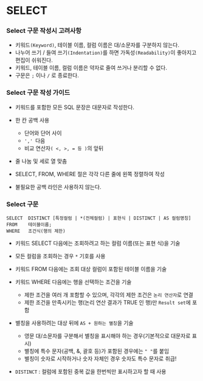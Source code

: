 # SELECT

### Select 구문 작성시 고려사항

- 키워드`(Keyword)`, 테이블 이름, 컬럼 이름은 대/소문자를 구분하지 않는다.
- 나누어 쓰기 / 들여 쓰기`(Indentation)`를 하면 가독성`(Readability)`이 좋아지고 편집이 쉬워진다.
- 키워드, 테이블 이름, 컬럼 이름은 약자로 줄여 쓰거나 분리할 수 없다.
-  구문은 `;` 이나 `/` 로 종료한다.



### Select 구문 작성 가이드

- 키워드를 포함한 모든 SQL 문장은 대문자로 작성한다.
- 한 칸 공백 사용 
  - 단어와 단어 사이 
  -  `',' `다음 
  -  비교 연산자`( <, >, = 등 )`의 앞뒤 

-  줄 나눔 및 세로 열 맞춤 
  - SELECT, FROM, WHERE 절은 각각 다른 줄에 왼쪽 정렬하여 작성 	
  -  불필요한 공백 라인은 사용하지 않는다.



### Select 구문

```
SELECT  DISTINCT [특정컬럼 | *(전체컬럼) | 표현식 | DISTINCT | AS 컬럼명칭]
FROM    테이블이름;
WHERE   조건식(행의 제한)
```

-  키워드 SELECT 다음에는 조회하려고 하는 컬럼 이름(또는 표현 식)을 기술 
  - 모든 컬럼을 조회하는 경우 `*` 기호를 사용

- 키워드 FROM 다음에는 조회 대상 컬럼이 포함된 테이블 이름을 기술

- 키워드 WHERE 다음에는 행을 선택하는 조건을 기술
  -  제한 조건을 여러 개 포함할 수 있으며, 각각의 제한 조건은 `논리 연산자`로 연결 
  -  제한 조건을 만족시키는 행(논리 연산 결과가 TRUE 인 행)만 `Result set`에 포함

- 별칭을 사용하려는 대상 뒤에 `AS + 원하는 별칭`을 기술
  - 영문 대/소문자를 구분해서 별칭을 표시해야 하는 경우(기본적으로 대문자로 표시) 
  - 별칭에 특수 문자(공백, &, 괄호 등)가 포함된 경우에는 `" "`를 붙임
  - 별칭이 숫자로 시작하거나 숫자 자체인 경우 숫자도 특수 문자로 취급!

- `DISTINCT` : 컬럼에 포함된 중복 값을 한번씩만 표시하고자 할 때 사용